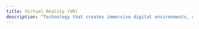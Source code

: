 ```yaml
---
title: Virtual Reality (VR)
description: "Technology that creates immersive digital environments, allowing users to spatially interact with and experience a computer-generated world as if it were real, often used in digital art and narrative to enhance spatial and sensory engagement"
---
```

